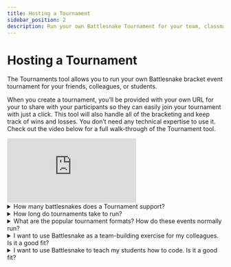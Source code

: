 ```yaml
---
title: Hosting a Tournament
sidebar_position: 2
description: Run your own Battlesnake Tournament for your team, classmates, or friends in just a few clicks. 
---
```


# Hosting a Tournament
The Tournaments tool allows you to run your own Battlesnake bracket event tournament for your friends, colleagues, or students.

When you create a tournament, you’ll be provided with your own URL for your to share with your participants so they can easily join your tournament with just a click. This tool will also handle all of the bracketing and keep track of wins and losses. You don’t need any technical expertise to use it. Check out the video below for a full walk-through of the Tournament tool.


<iframe class="video" src="https://youtu.be/9-yPI35TnbM" title="YouTube video player" frameborder="0" allow="accelerometer; autoplay; clipboard-write; encrypted-media; gyroscope; picture-in-picture; web-share" allowfullscreen></iframe>


<details><summary>How many battlesnakes does a Tournament support? </summary>
<p>

#### Tournaments can support anywhere from 4 - 32 Battlesnakes. Ideally, you want at least 4 or more players in a tournament. Usually, 16 Battlesnakes are the sweet spot, but you can have as many as 32 in a single tournament. 

If you want to run an event with more than 32 battlesnakes, you can simply create two separate tournaments. 

</p>
</details>

<details><summary>How long do tournaments take to run?</summary>
<p>

#### That depends on the number of Battlesnakes in your tournament and how long you give people time to build them. That said, typical tournaments with 16 snakes take about 60-90 minutes to run. 

</p>
</details>

<details><summary>What are the popular tournament formats? How do these events normally run?</summary>
<p>

#### Most people find it easiest to run a Standard Game Mode (4 Battlesnake per match) on a Standard 11x11 map. This is plenty challenging for folks who have been newly introduced to Battlesnake. 

Typically, it takes people about half a day to figure out how to get their snakes running, and another half to work on the strategy and implementation. We find giving people at least one full day to work on their snakes generates the best results. 

Alternatively, some people have run week-long events where developers work on their snakes throughout the week and then gather to watch one final tournament. 

</p>
</details>

<details><summary>I want to use Battlesnake as a team-building exercise for my colleagues. Is it a good fit?</summary>
<p>

#### Definitely! This tool was created due to popular demand for uses exactly like this! It works for both large and small teams looking to do something different and even learn something new. It’s challenging to describe the singular thrill you get when you watch your Battlesnake fight your peers and win. 

</p>
</details>



<details><summary>I want to use Battlesnake to teach my students how to code. Is it a good fit?</summary>
<p>

#### It definitely can be! There have been many educators who have loved using Battlesnake to teach at both the high school and university level. 

That said, your must already know how to code to find success with Battlesnake. It will not teach you how to code, but if you already know the basics, you can use it to learn new tech and test your creativity with the skills you already have under your belt. 

</p>
</details>
